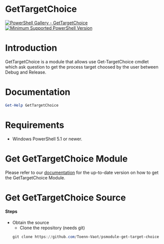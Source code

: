 # GetTargetChoice

[![PowerShell Gallery - GetTargetChoice](https://img.shields.io/badge/PowerShell%20Gallery-GetTargetChoice-blue.svg)](https://www.powershellgallery.com/packages/GetTargetChoice)
[![Minimum Supported PowerShell Version](https://img.shields.io/badge/PowerShell-5.1-blue.svg)](https://github.com/Toenn-Vaot/psmodule-get-target-choice)

Introduction
============
GetTargetChoice is a module that allows use Get-TargetChoice cmdlet which ask question to get the process target choosed by the user between Debug and Release.

Documentation
=============

```powershell
Get-Help GetTargetChoice
```

Requirements
============

- Windows PowerShell 5.1 or newer.

Get GetTargetChoice Module
========================

Please refer to our [documentation](https://www.powershellgallery.com/packages/GetTargetChoice/) for the up-to-date version on how to get the GetTargetChoice Module.

Get GetTargetChoice Source
========================

#### Steps
* Obtain the source
    - Clone the repository (needs git)
    ```powershell
    git clone https://github.com/Toenn-Vaot/psmodule-get-target-choice
    ```

